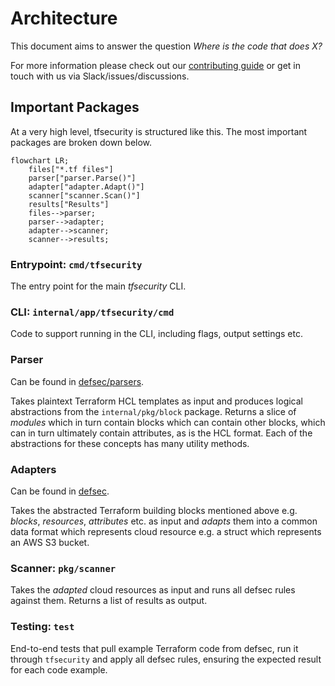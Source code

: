 # Architecture

This document aims to answer the question *Where is the code that does X?*

For more information please check out our [contributing guide](CONTRIBUTING.md) or get in touch with us via Slack/issues/discussions.

## Important Packages

At a very high level, tfsecurity is structured like this. The most important packages are broken down below.

```mermaid
flowchart LR;
    files["*.tf files"]
    parser["parser.Parse()"]
    adapter["adapter.Adapt()"]
    scanner["scanner.Scan()"]
    results["Results"]
    files-->parser;
    parser-->adapter;
    adapter-->scanner;
    scanner-->results;
```

### Entrypoint: `cmd/tfsecurity`

The entry point for the main *tfsecurity* CLI.

### CLI: `internal/app/tfsecurity/cmd`

Code to support running in the CLI, including flags, output settings etc.

### Parser

Can be found in [defsec/parsers](https://github.com/khulnasoft-labs/defsec/parsers).

Takes plaintext Terraform HCL templates as input and produces logical abstractions from the `internal/pkg/block` package. Returns a slice of *modules* which in turn contain blocks which can contain other blocks, which can in turn ultimately contain attributes, as is the HCL format. Each of the abstractions for these concepts has many utility methods.

### Adapters

Can be found in [defsec](https://github.com/khulnasoft-labs/defsec/adapters/terraform).

Takes the abstracted Terraform building blocks mentioned above e.g. *blocks*, *resources*, *attributes* etc. as input and *adapts* them into a common data format which represents cloud resource e.g. a struct which represents an AWS S3 bucket.

### Scanner: `pkg/scanner`

Takes the *adapted* cloud resources as input and runs all defsec rules against them. Returns a list of results as output.

### Testing: `test`

End-to-end tests that pull example Terraform code from defsec, run it through `tfsecurity` and apply all defsec rules, ensuring the expected result for each code example.

